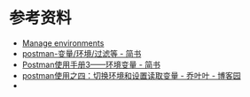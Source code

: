 # 参考资料

* [Manage environments](https://www.getpostman.com/docs/postman/environments_and_globals/manage_environments)
* [postman-变量/环境/过滤等 - 简书](http://www.jianshu.com/p/5d7954b6d218)
* [Postman使用手册3——环境变量 - 简书](http://www.jianshu.com/p/bffbc79b43f6)
* [postman使用之四：切换环境和设置读取变量 - 乔叶叶 - 博客园](http://www.cnblogs.com/qiaoyeye/p/5524750.html)
* 


